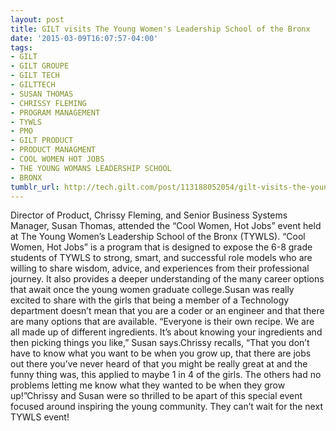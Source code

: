 ```yaml
---
layout: post
title: GILT visits The Young Women's Leadership School of the Bronx
date: '2015-03-09T16:07:57-04:00'
tags:
- GILT
- GILT GROUPE
- GILT TECH
- GILTTECH
- SUSAN THOMAS
- CHRISSY FLEMING
- PROGRAM MANAGEMENT
- TYWLS
- PMO
- GILT PRODUCT
- PRODUCT MANAGMENT
- COOL WOMEN HOT JOBS
- THE YOUNG WOMANS LEADERSHIP SCHOOL
- BRONX
tumblr_url: http://tech.gilt.com/post/113188052054/gilt-visits-the-young-womens-leadership-school-of
---
```

Director of Product, Chrissy Fleming, and Senior Business Systems Manager, Susan Thomas, attended the “Cool Women, Hot Jobs” event held at The Young Women’s Leadership School of the Bronx (TYWLS). “Cool Women, Hot Jobs” is a program that is designed to expose the 6-8 grade students of TYWLS to strong, smart, and successful role models who are willing to share wisdom, advice, and experiences from their professional journey. It also provides a deeper understanding of the many career options that await once the young women graduate college.Susan was really excited to share with the girls that being a member of a Technology department doesn’t mean that you are a coder or an engineer and that there are many options that are available. “Everyone is their own recipe. We are all made up of different ingredients. It’s about knowing your ingredients and then picking things you like,” Susan says.Chrissy recalls, “That you don’t have to know what you want to be when you grow up, that there are jobs out there you’ve never heard of that you might be really great at and the funny thing was, this applied to maybe 1 in 4 of the girls. The others had no problems letting me know what they wanted to be when they grow up!”Chrissy and Susan were so thrilled to be apart of this special event focused around inspiring the young community. They can’t wait for the next TYWLS event!
